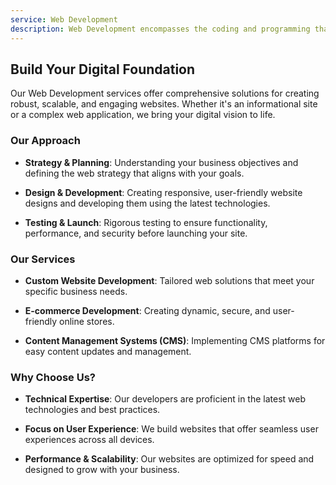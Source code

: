 ```yaml
---
service: Web Development
description: Web Development encompasses the coding and programming that enable website functionality, per the owner's requirements. It ranges from creating plain text pages to complex web-based applications, social network applications, and electronic business applications. The web development process includes web design, web content development, client-side/server-side scripting, and network security configuration. It's the backbone of your online presence, setting the stage for your digital footprint and how users interact with your brand online.
---
```




## Build Your Digital Foundation

Our Web Development services offer comprehensive solutions for creating robust, scalable, and engaging websites. Whether it's an informational site or a complex web application, we bring your digital vision to life.

### Our Approach

- **Strategy & Planning**: Understanding your business objectives and defining the web strategy that aligns with your goals.

- **Design & Development**: Creating responsive, user-friendly website designs and developing them using the latest technologies.

- **Testing & Launch**: Rigorous testing to ensure functionality, performance, and security before launching your site.

### Our Services

- **Custom Website Development**: Tailored web solutions that meet your specific business needs.

- **E-commerce Development**: Creating dynamic, secure, and user-friendly online stores.

- **Content Management Systems (CMS)**: Implementing CMS platforms for easy content updates and management.

### Why Choose Us?

- **Technical Expertise**: Our developers are proficient in the latest web technologies and best practices.

- **Focus on User Experience**: We build websites that offer seamless user experiences across all devices.

- **Performance & Scalability**: Our websites are optimized for speed and designed to grow with your business.
